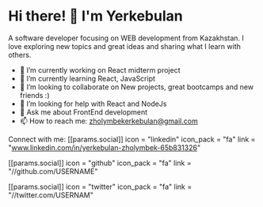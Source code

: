 # Hi there! 👋 I'm Yerkebulan
A software developer focusing on WEB development from Kazakhstan. I love exploring new topics and great ideas and sharing what I learn with others.



- 🔭 I’m currently working on React midterm project
- 🌱 I’m currently learning React, JavaScript
- 👯 I’m looking to collaborate on New projects, great bootcamps and new friends :)
- 🤔 I’m looking for help with React and NodeJs
- 💬 Ask me about FrontEnd development
- 📫 How to reach me: zholymbekerkebulan@gmail.com
  
Connect with me:
[[params.social]]
    icon = "linkedin"
    icon_pack = "fa"
    link = "www.linkedin.com/in/yerkebulan-zholymbek-65b831326"

 [[params.social]]
    icon = "github"
    icon_pack = "fa"
    link = "//github.com/USERNAME"

 [[params.social]]
    icon = "twitter"
    icon_pack = "fa"
    link = "//twitter.com/USERNAM"
